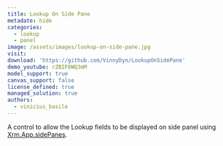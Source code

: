 ```yaml
---
title: Lookup On Side Pane
metadate: hide
categories:
  - lookup
  - panel
image: /assets/images/lookup-on-side-pane.jpg
visit: 
download: 'https://github.com/VinnyDyn/LookupOnSidePane'
demo_youtube: rZBIF0WQ3mM
model_support: true
canvas_support: false
license_defined: true
managed_solution: true
authors:
  - vinicius_basile
---
```

A control to allow the Lookup fields to be displayed on side panel using <a target="_blank" href="https://docs.microsoft.com/en-us/powerapps/developer/model-driven-apps/clientapi/create-app-side-panes">Xrm.App.sidePanes</a>.
